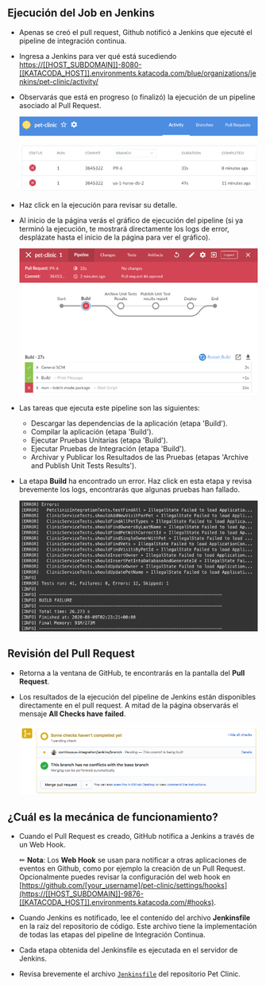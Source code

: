 
## Ejecución del Job en Jenkins

* Apenas se creó el pull request, Github notificó a Jenkins que ejecuté el pipeline de integración continua.

* Ingresa a Jenkins para ver qué está sucediendo <a href="https://[[HOST_SUBDOMAIN]]-8080-[[KATACODA_HOST]].environments.katacoda.com/blue/organizations/jenkins/pet-clinic/activity/" target="jenkins">https://[[HOST_SUBDOMAIN]]-8080-[[KATACODA_HOST]].environments.katacoda.com/blue/organizations/jenkins/pet-clinic/activity/</a>

* Observarás que está en progreso (o finalizó) la ejecución de un pipeline asociado al Pull Request.

  ![Run Pull Request](./assets/jenkins-pr-runs.png)

* Haz click en la ejecución para revisar su detalle.

* Al inicio de la página verás el gráfico de ejecución del pipeline (si ya terminó la ejecución, te mostrará directamente los logs de error, desplázate hasta el inicio de la página para ver el gráfico).

  ![Pipeline Fail](./assets/jenkins-pipeline-fail.png)

* Las tareas que ejecuta este pipeline son las siguientes:
  * Descargar las dependencias de la aplicación (etapa 'Build').
  * Compilar la aplicación (etapa 'Build').
  * Ejecutar Pruebas Unitarias (etapa 'Build').
  * Ejecutar Pruebas de Integración (etapa 'Build').
  * Archivar y Publicar los Resultados de las Pruebas (etapas 'Archive and Publish Unit Tests Results').

* La etapa **Build** ha encontrado un error. Haz click en esta etapa y revisa brevemente los logs, encontrarás que algunas pruebas han fallado.

  ![CI Logs](./assets/ci-logs.png)

## Revisión del Pull Request

* Retorna a la ventana de GitHub, te encontrarás en la pantalla del **Pull Request**.

* Los resultados de la ejecución del pipeline de Jenkins están disponibles directamente en el pull request. A mitad de la página observarás el mensaje **All Checks have failed**. 

  ![GitHub Checks](./assets/github-checks.png)

## ¿Cuál es la mecánica de funcionamiento?

* Cuando el Pull Request es creado, GitHub notifica a Jenkins a través de un Web Hook.
  
  ✏ **Nota**: Los **Web Hook** se usan para notificar a otras aplicaciones de eventos en Github, como por ejemplo la creación de un Pull Request. Opcionalmente puedes revisar la configuración del web hook en [https://github.com/[your_username]/pet-clinic/settings/hooks](https://[[HOST_SUBDOMAIN]]-9876-[[KATACODA_HOST]].environments.katacoda.com/#hooks).

* Cuando Jenkins es notificado, lee el contenido del archivo **Jenkinsfile** en la raiz del repositorio de código. Este archivo tiene la implementación de todas las etapas del pipeline de Integración Continua.
  
* Cada etapa obtenida del Jenkinsfile es ejecutada en el servidor de Jenkins.

* Revisa brevemente el archivo [`Jenkinsfile`](https://[[HOST_SUBDOMAIN]]-9876-[[KATACODA_HOST]].environments.katacoda.com/#jenkinsfile) del repositorio Pet Clinic.